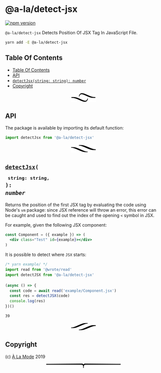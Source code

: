 # @a-la/detect-jsx

[![npm version](https://badge.fury.io/js/%40a-la%2Fdetect-jsx.svg)](https://www.npmjs.com/package/@a-la/detect-jsx)

`@a-la/detect-jsx` Detects Position Of JSX Tag In JavaScript File.

```sh
yarn add -E @a-la/detect-jsx
```

## Table Of Contents

- [Table Of Contents](#table-of-contents)
- [API](#api)
- [`detectJsx(string: string): number`](#detectjsxstring-string-number)
- [Copyright](#copyright)

<p align="center"><a href="#table-of-contents">
  <img src="/.documentary/section-breaks/0.svg?sanitize=true">
</a></p>

## API

The package is available by importing its default function:

```js
import detectJsx from '@a-la/detect-jsx'
```

<p align="center"><a href="#table-of-contents">
  <img src="/.documentary/section-breaks/1.svg?sanitize=true">
</a></p>

## <code><ins>detectJsx</ins>(</code><sub><br/>&nbsp;&nbsp;`string: string,`<br/></sub><code>): <i>number</i></code>

Returns the position of the first JSX tag by evaluating the code using Node's `vm` package: since JSX reference will throw an error, this error can be caught and used to find out the index of the opening `<` symbol in JSX.

For example, given the following JSX component:
```jsx
const Component = ({ example }) => (
  <div class="Test" id={example}></div>
)
```

It is possible to detect where `JSX` starts:

```js
/* yarn example/ */
import read from '@wrote/read'
import detectJSX from '@a-la/detect-jsx'

(async () => {
  const code = await read('example/Component.jsx')
  const res = detectJSX(code)
  console.log(res)
})()
```
```
39
```

<p align="center"><a href="#table-of-contents">
  <img src="/.documentary/section-breaks/2.svg?sanitize=true">
</a></p>

## Copyright

(c) [À La Mode][1] 2019

[1]: https://alamode.cc

<p align="center"><a href="#table-of-contents">
  <img src="/.documentary/section-breaks/-1.svg?sanitize=true">
</a></p>